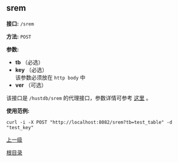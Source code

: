 ## srem ##

**接口:** `/srem`

**方法:** `POST`

**参数:** 

*  **tb** （必选）  
*  **key** （必选）  
该参数必须放在 `http body` 中
*  **ver** （可选）

该接口是 `/hustdb/srem` 的代理接口，参数详情可参考 [这里](../hustdb/hustdb/srem.md) 。

**使用范例:**

    curl -i -X POST "http://localhost:8082/srem?tb=test_table" -d "test_key"

[上一级](../ha.md)

[根目录](../../index.md)
